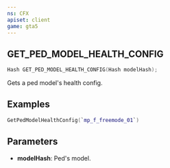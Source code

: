 ```yaml
---
ns: CFX
apiset: client
game: gta5
---
```

## GET_PED_MODEL_HEALTH_CONFIG

```c
Hash GET_PED_MODEL_HEALTH_CONFIG(Hash modelHash);
```

Gets a ped model's health config.

## Examples
```lua
GetPedModelHealthConfig(`mp_f_freemode_01`)
```

## Parameters
* **modelHash**: Ped's model.

